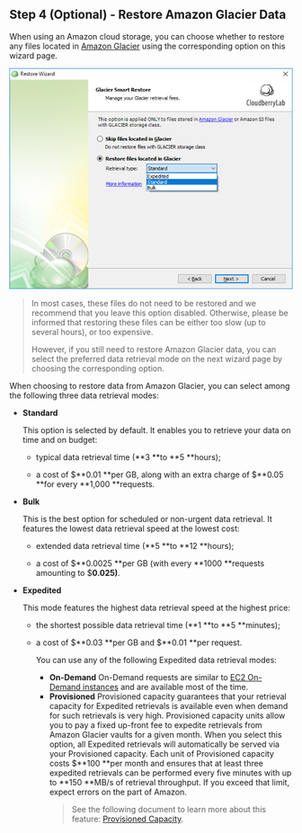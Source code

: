 ## Step 4 \(Optional\) - Restore Amazon Glacier Data

When using an Amazon cloud storage, you can choose whether to restore any files located in [Amazon Glacier](https://aws.amazon.com/glacier/) using the corresponding option on this wizard page.

![](/assets/restore-glacier-data.png)

> In most cases, these files do not need to be restored and we recommend that you leave this option disabled. Otherwise, please be informed that restoring these files can be either too slow \(up to several hours\), or too expensive.
>
> However, if you still need to restore Amazon Glacier data, you can select the preferred data retrieval mode on the next wizard page by choosing the corresponding option.

When choosing to restore data from Amazon Glacier, you can select among the following three data retrieval modes:

* **Standard**

  This option is selected by default. It enables you to retrieve your data on time and on budget:

  * typical data retrieval time \(**3 **to **5 **hours\);

  * a cost of $**0.01 **per GB, along with an extra charge of $**0.05 **for every **1,000 **requests.

* **Bulk**

  This is the best option for scheduled or non-urgent data retrieval. It features the lowest data retrieval speed at the lowest cost:

  * extended data retrieval time \(**5 **to **12 **hours\);

  * a cost of $**0.0025 **per GB \(with every **1000 **requests amounting to $**0.025\)**.

* **Expedited**

  This mode features the highest data retrieval speed at the highest price:

  * the shortest possible data retrieval time \(**1 **to **5 **minutes\);

  * a cost of $**0.03 **per GB and $**0.01 **per request.

    You can use any of the following Expedited data retrieval modes:

    * **On-Demand**
      On-Demand requests are similar to [EC2 On-Demand instances](https://aws.amazon.com/ec2/pricing/) and are available most of the time.
    * **Provisioned**
      Provisioned capacity guarantees that your retrieval capacity for Expedited retrievals is available even when demand for such retrievals is very high. Provisioned capacity units allow you to pay a fixed up-front fee to expedite retrievals from Amazon Glacier vaults for a given month.
      When you select this option, all Expedited retrievals will automatically be served via your Provisioned capacity. Each unit of Provisioned capacity costs $**100 **per month and ensures that at least three expedited retrievals can be performed every five minutes with up to **150 **MB/s of retrieval throughput. If you exceed that limit, expect errors on the part of Amazon.
      > See the following document to learn more about this feature: [Provisioned Capacity](https://docs.aws.amazon.com/amazonglacier/latest/dev/downloading-an-archive-two-steps.html#api-downloading-an-archive-two-steps-retrieval-expedited-capacity).



